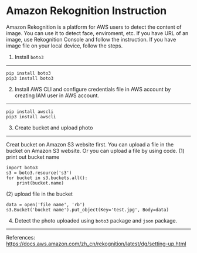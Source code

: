 Amazon Rekognition Instruction
===

Amazon Rekognition is a platform for AWS users to detect the content of image. You can use it to detect face, enviroment, etc. If you have URL of an image, use Rekognition Console and follow the instruction. 
If you have image file on your local device, follow the steps. 
1. Install `boto3`
-----
```
pip install boto3
pip3 install boto3
```
2. Install AWS CLI and configure credentials file in AWS account by creating IAM user in AWS account.
--------
```
pip install awscli
pip3 install awscli
```
3. Create bucket and upload photo
-------
Creat bucket on Amazon S3 website first.
You can upload a file in the bucket on Amazon S3 website. Or you can upload a file by using code.
(1) print out bucket name
```
import boto3
s3 = boto3.resource('s3')
for bucket in s3.buckets.all():
    print(bucket.name)
```
(2) upload file in the bucket
```
data = open('file name', 'rb')
s3.Bucket('bucket name').put_object(Key='test.jpg', Body=data)
```
4. Detect the photo uploaded using `boto3` package and `json` package.
------


References:
https://docs.aws.amazon.com/zh_cn/rekognition/latest/dg/setting-up.html
